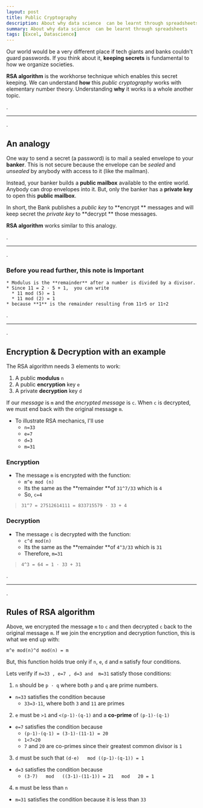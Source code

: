 ```yaml
---
layout: post
title: Public Cryptography
description: About why data science  can be learnt through spreadsheets
summary: About why data science  can be learnt through spreadsheets
tags: [Excel, Datascience]
---
```


Our world would be a very different place if tech giants and banks couldn't guard passwords. If you think about it, **keeping secrets** is fundamental to how we organize societies.

**RSA algorithm** is the workhorse technique which enables this secret keeping. We can understand **how** this *public cryptography* works with elementary number theory. Understanding **why** it works is a whole another topic.

.

___

.


## An analogy

One way to send a secret (a password) is to mail a sealed envelope to your **banker**. This is not secure because the envelope can be *sealed* and *unsealed* by anybody with access to it (like the mailman).

Instead, your banker builds a **public mailbox** available to the entire world. Anybody can drop envelopes into it. But, only the banker has a **private key** to open this **public mailbox**.

In short, the Bank publishes a *public key* to **encrypt ** messages and will keep secret the *private key* to **decrypt ** those messages.

**RSA algorithm** works similar to this analogy.


.

___

.



### Before you read further, this note is Important

    * Modulus is the **remainder** after a number is divided by a divisor.
    * Since 11 = 2 · 5 + 1,  you can write 
      * 11 mod (5) = 1
      * 11 mod (2) = 1 
    * because **1** is the remainder resulting from 11÷5 or 11÷2


.

___

.



## Encryption & Decryption with an example

The RSA algorithm needs 3 elements to work:
1. A public **modulus** `n`
2. A public **encryption** key `e`
3. A private **decryption** key `d`

If our *message* is `m` and the *encrypted message* is `c`. When `c` is decrypted, we must end back with the original message `m`.

* To illustrate RSA mechanics, I'll use 
  * `n=33`
  * `e=7`
  * `d=3`
  * `m=31`

### Encryption
* The message `m` is encrypted with the function: 
  * `m^e mod (n) `
  * Its the same as the **remainder **of `31^7/33` which is `4`
  * So, `c=4`

> `31^7 = 27512614111 = 833715579 · 33 + 4 `


### Decryption
* The message `c` is decrypted with the function: 
  * `c^d mod(n) `
  * Its the same as the **remainder **of `4^3/33` which is `31`
  * Therefore, `m=31`

> `4^3 = 64 = 1 · 33 + 31 `


.

___

.


## Rules of RSA algorithm

Above, we encrypted the message `m` to `c` and then decrypted `c` back to the original message `m`. If we join the encryption and decryption function, this is what we end up with:

`m^e mod(n)^d mod(n) = m`

But, this function holds true only if `n`, `e`, `d` and `m` satisfy four conditions.

Lets verify if `n=33 , e=7 , d=3 and  m=31`  satisfy those conditions:

1. `n` should be `p · q` where both `p` and `q` are prime numbers.
  - `n=33` satisfies the condition because
    - `33=3·11`, where both `3` and `11` are primes

2. `e` must be `>1` and `<(p-1)·(q-1)` and a **co-prime** of `(p-1)·(q-1)` 
  - `e=7` satisfies the condition because
    - `(p-1)·(q-1) = (3-1)·(11-1) = 20`
    - `1<7<20`
    - `7` and `20` are co-primes since their greatest common divisor is `1`

3. `d` must be such that `(d·e)   mod ((p-1)·(q-1)) = 1`
  - `d=3` satisfies the condition because
    - `(3·7)   mod   ((3-1)·(11-1)) = 21   mod   20 = 1`

4. `m` must be less than `n`
  - `m=31` satisfies the condition because it is less than `33`
